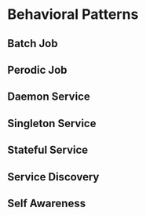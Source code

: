 # Behavioral Patterns

## Batch Job

## Perodic Job

## Daemon Service

## Singleton Service

## Stateful Service

## Service Discovery

## Self Awareness
